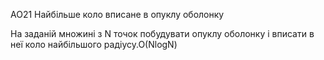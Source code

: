 AO21 Найбільше коло вписане в опуклу оболонку


На заданій множині з N точок побудувати опуклу оболонку і вписати в неї коло найбільшого радіусу.О(NlogN)


